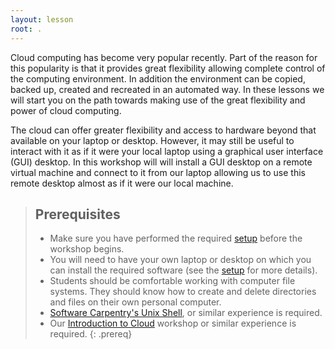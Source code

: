 ```yaml
---
layout: lesson
root: .
---
```


Cloud computing has become very popular recently. Part of the reason for this popularity is that it provides great flexibility allowing complete control of the computing environment. In addition the environment can be copied, backed up, created and recreated in an automated way. In these lessons we will start you on the path towards making use of the great flexibility and power of cloud computing.

The cloud can offer greater flexibility and access to hardware beyond that available on your laptop or desktop. However, it may still be useful to interact with it as if it were your local laptop using a graphical user interface (GUI) desktop. In this workshop will will install a GUI desktop on a remote virtual machine and connect to it from our laptop allowing us to use this remote desktop almost as if it were our local machine.

> ## Prerequisites
> * Make sure you have performed the required [setup](./setup/) before the workshop begins.
> * You will need to have your own laptop or desktop on which you can install the required software (see the [setup](./setup/) for more details).
> * Students should be comfortable working with computer file systems. They should know how to create and delete directories and files on their own personal computer.
> * [Software Carpentry's Unix Shell](https://swcarpentry.github.io/shell-novice/), or similar experience is required.
> * Our [Introduction to Cloud](https://acenet-arc.github.io/introduction_to_cloud/) workshop or similar experience is required.
{: .prereq}
